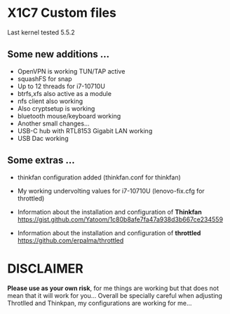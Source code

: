# X1C7 Custom files

Last kernel tested 5.5.2


## Some new additions ...

* OpenVPN is working TUN/TAP active
* squashFS for snap
* Up to 12 threads for i7-10710U
* btrfs,xfs also active as a module
* nfs client also working
* Also cryptsetup is working
* bluetooth mouse/keyboard working
* Another small changes... 
* USB-C hub with RTL8153 Gigabit LAN working
* USB Dac working


## Some extras ...


* thinkfan configuration added (thinkfan.conf for thinkfan)
* My working undervolting values for i7-10710U  (lenovo-fix.cfg for throttled)


* Information about the installation and configuration of **Thinkfan** https://gist.github.com/Yatoom/1c80b8afe7fa47a938d3b667ce234559

* Information about the installation and configuration of **throttled** https://github.com/erpalma/throttled


# DISCLAIMER 

**Please use as your own risk**, for me things are working but that does not mean that it will work for you... 
Overall be specially careful when adjusting Throtlled and Thinkpan, my configurations are working for me... 


